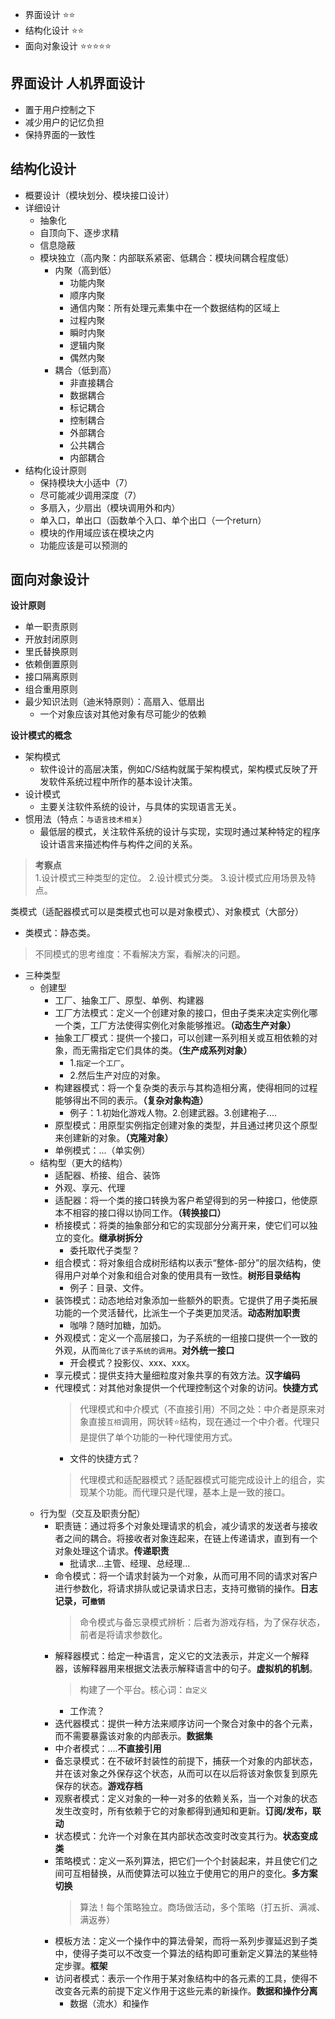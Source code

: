 
- 界面设计 ⭐⭐
- 结构化设计 ⭐⭐
- 面向对象设计 ⭐⭐⭐⭐⭐

## 界面设计  人机界面设计
- 置于用户控制之下
- 减少用户的记忆负担
- 保持界面的一致性


## 结构化设计
- 概要设计（模块划分、模块接口设计）
- 详细设计
  - 抽象化
  - 自顶向下、逐步求精
  - 信息隐蔽
  - 模块独立（高内聚：内部联系紧密、低耦合：模块间耦合程度低）
    - 内聚（高到低）
      - 功能内聚
      - 顺序内聚
      - 通信内聚：所有处理元素集中在一个数据结构的区域上
      - 过程内聚
      - 瞬时内聚
      - 逻辑内聚
      - 偶然内聚
    - 耦合（低到高）
      - 非直接耦合
      - 数据耦合
      - 标记耦合
      - 控制耦合
      - 外部耦合
      - 公共耦合
      - 内部耦合
- 结构化设计原则
  - 保持模块大小适中（7）
  - 尽可能减少调用深度（7）
  - 多扇入，少扇出（模块调用外和内）
  - 单入口，单出口（函数单个入口、单个出口（一个return）
  - 模块的作用域应该在模块之内
  - 功能应该是可以预测的

## 面向对象设计
**设计原则**
- 单一职责原则
- 开放封闭原则
- 里氏替换原则
- 依赖倒置原则
- 接口隔离原则
- 组合重用原则
- 最少知识法则（迪米特原则）：高扇入、低扇出
  - 一个对象应该对其他对象有尽可能少的依赖

**设计模式的概念**
- 架构模式
  - 软件设计的高层决策，例如C/S结构就属于架构模式，架构模式反映了开发软件系统过程中所作的基本设计决策。
- 设计模式
  - 主要关注软件系统的设计，与具体的实现语言无关。
- 惯用法（特点：`与语言技术相关`）
  - 最低层的模式，关注软件系统的设计与实现，实现时通过某种特定的程序设计语言来描述构件与构件之间的关系。

> **考察点**  
> 1.设计模式三种类型的定位。
> 2.设计模式分类。
> 3.设计模式应用场景及特点。

类模式（适配器模式可以是类模式也可以是对象模式）、对象模式（大部分）
- 类模式：静态类。

> 不同模式的思考维度：不看解决方案，看解决的问题。
- 三种类型
  - 创建型
    - 工厂、抽象工厂、原型、单例、构建器
    - 工厂方法模式：定义一个创建对象的接口，但由子类来决定实例化哪一个类，工厂方法使得实例化对象能够推迟。**（动态生产对象）**
    - 抽象工厂模式：提供一个接口，可以创建一系列相关或互相依赖的对象，而无需指定它们具体的类。**（生产成系列对象）**
      - 1.`指定一个工厂`。
      - 2.然后生产对应的对象。
    - 构建器模式：将一个复杂类的表示与其构造相分离，使得相同的过程能够得出不同的表示。**（复杂对象构造）**
      - 例子：1.初始化游戏人物。2.创建武器。3.创建袍子....
    - 原型模式：用原型实例指定创建对象的类型，并且通过拷贝这个原型来创建新的对象。**（克隆对象）**
    - 单例模式：...（单实例）
  - 结构型（更大的结构）
    - 适配器、桥接、组合、装饰
    - 外观、享元、代理
    - 适配器：将一个类的接口转换为客户希望得到的另一种接口，他使原本不相容的接口得以协同工作。**（转换接口）**
    - 桥接模式：将类的抽象部分和它的实现部分分离开来，使它们可以独立的变化。**继承树拆分**
      - 委托取代子类型？
    - 组合模式：将对象组合成树形结构以表示“整体-部分”的层次结构，使得用户对单个对象和组合对象的使用具有一致性。**树形目录结构**
      - 例子：目录、文件。
    - 装饰模式：动态地给对象添加一些额外的职责。它提供了用子类拓展功能的一个灵活替代，比派生一个子类更加灵活。**动态附加职责**
      - 咖啡？随时加糖，加奶。
    - 外观模式：定义一个高层接口，为子系统的一组接口提供一个一致的外观，从而`简化了该子系统的调用`。**对外统一接口**
      - 开会模式？投影仪、xxx、xxx。
    - 享元模式：提供支持大量细粒度对象共享的有效方法。**汉字编码**
    - 代理模式：对其他对象提供一个代理控制这个对象的访问。**快捷方式**
      > 代理模式和中介模式（不直接引用）不同之处：中介者是原来对象直接`互相`调用，网状转⭐结构，现在通过一个中介者。代理只是提供了单个功能的一种代理使用方式。
      - 文件的快捷方式？
      > 代理模式和适配器模式？适配器模式可能完成设计上的组合，实现某个功能。而代理只是代理，基本上是一致的接口。
  - 行为型（交互及职责分配）
    - 职责链：通过将多个对象处理请求的机会，减少请求的发送者与接收者之间的耦合。将接收者对象连起来，在链上传递请求，直到有一个对象处理这个请求。**传递职责**
      - 批请求...主管、经理、总经理...
    - 命令模式：将一个请求封装为一个对象，从而可用不同的请求对客户进行参数化，将请求排队或记录请求日志，支持可撤销的操作。**日志记录，可`撤销`**
      > 命令模式与备忘录模式辨析：后者为游戏存档，为了保存状态，前者是将请求参数化。
    - 解释器模式：给定一种语言，定义它的文法表示，并定义一个解释器，该解释器用来根据文法表示解释语言中的句子。**虚拟机的机制**。
      > 构建了一个平台。核心词：`自定义`
      - 工作流？
    - 迭代器模式：提供一种方法来顺序访问一个聚合对象中的各个元素，而不需要暴露该对象的内部表示。**数据集**
    - 中介者模式：....**不直接引用**
    - 备忘录模式：在不破坏封装性的前提下，捕获一个对象的内部状态，并在该对象之外保存这个状态，从而可以在以后将该对象恢复到原先保存的状态。**游戏存档**
    - 观察者模式：定义对象的一种一对多的依赖关系，当一个对象的状态发生改变时，所有依赖于它的对象都得到通知和更新。**订阅/发布，联动**
    - 状态模式：允许一个对象在其内部状态改变时改变其行为。**状态变成类**
    - 策略模式：定义一系列算法，把它们一个个封装起来，并且使它们之间可互相替换，从而使算法可以独立于使用它的用户的变化。**多方案切换**
      > 算法！每个策略独立。商场做活动，多个策略（打五折、满减、满返券）
    - 模板方法：定义一个操作中的算法骨架，而将一系列步骤延迟到子类中，使得子类可以不改变一个算法的结构即可重新定义算法的某些特定步骤。**框架**
    - 访问者模式：表示一个作用于某对象结构中的各元素的工具，使得不改变各元素的前提下定义作用于这些元素的新操作。**数据和操作分离**
      - 数据（流水）和操作